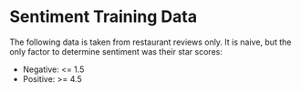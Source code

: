 # Sentiment Training Data

The following data is taken from restaurant reviews only. It is naive, but the only factor to determine sentiment was their star scores:
* Negative: <= 1.5
* Positive: >= 4.5

